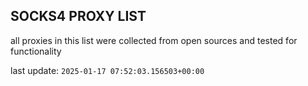 ## SOCKS4 PROXY LIST

all proxies in this list were collected from open sources and tested for functionality

last update: `2025-01-17 07:52:03.156503+00:00`